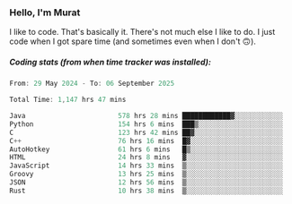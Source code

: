 ### Hello, I'm Murat

I like to code. That's basically it. There's not much else I like to do. I just code when I got spare time (and sometimes even when I don't 🙃).

##### Coding stats (from when time tracker was installed):
<!--START_SECTION:wakatime-->

```cpp
From: 29 May 2024 - To: 06 September 2025

Total Time: 1,147 hrs 47 mins

Java                       578 hrs 28 mins ████████████▓░░░░░░░░░░░░   50.10 %
Python                     154 hrs 6 mins  ███▒░░░░░░░░░░░░░░░░░░░░░   13.35 %
C                          123 hrs 42 mins ██▓░░░░░░░░░░░░░░░░░░░░░░   10.71 %
C++                        76 hrs 16 mins  █▓░░░░░░░░░░░░░░░░░░░░░░░   06.61 %
AutoHotkey                 61 hrs 6 mins   █▒░░░░░░░░░░░░░░░░░░░░░░░   05.29 %
HTML                       24 hrs 8 mins   ▓░░░░░░░░░░░░░░░░░░░░░░░░   02.09 %
JavaScript                 14 hrs 33 mins  ▒░░░░░░░░░░░░░░░░░░░░░░░░   01.26 %
Groovy                     13 hrs 25 mins  ▒░░░░░░░░░░░░░░░░░░░░░░░░   01.16 %
JSON                       12 hrs 56 mins  ▒░░░░░░░░░░░░░░░░░░░░░░░░   01.12 %
Rust                       10 hrs 38 mins  ▒░░░░░░░░░░░░░░░░░░░░░░░░   00.92 %
```

<!--END_SECTION:wakatime-->
